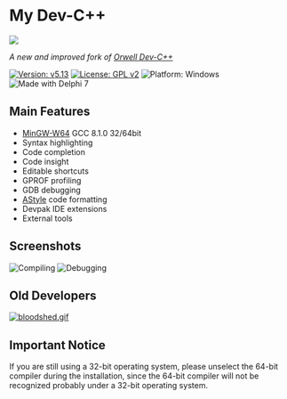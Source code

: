 # My Dev-C++

![](https://raw.githubusercontent.com/skylee03/My-Dev-Cpp/master/devcpp.ico)

*A new and improved fork of [Orwell Dev-C++](https://sourceforge.net/projects/orwelldevcpp/)*

[![Version: v5.13](https://img.shields.io/badge/Version-v5.13-green)](https://github.com/skylee03/My-Dev-Cpp/releases/)
[![License: GPL v2](https://img.shields.io/badge/License-GPL%20v2-green.svg)](https://www.gnu.org/licenses/old-licenses/gpl-2.0.en.html)
![Platform: Windows](https://img.shields.io/badge/Platform-Windows-green)
![Made with Delphi 7](https://img.shields.io/badge/Made_with-Delphi_7-green)

## Main Features

- [MinGW-W64](http://www.mingw-w64.org/) GCC 8.1.0 32/64bit
- Syntax highlighting
- Code completion
- Code insight
- Editable shortcuts
- GPROF profiling
- GDB debugging
- [AStyle](http://astyle.sourceforge.net/) code formatting
- Devpak IDE extensions
- External tools

## Screenshots
![Compiling](https://i.loli.net/2019/12/07/IlD5Z68xVvmdcSn.png)
![Debugging](https://i.loli.net/2019/12/07/xAK2PJrYNQ7a5ig.png)

## Old Developers
[![bloodshed.gif](https://i.loli.net/2019/12/21/zH5n8UOfk2YVEtb.gif)](http://www.bloodshed.net/)

## Important Notice
If you are still using a 32-bit operating system, please unselect the 64-bit compiler during the installation, since the 64-bit compiler will not be recognized probably under a 32-bit operating system.